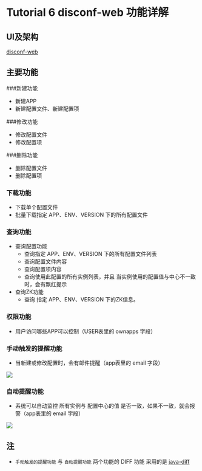 Tutorial 6 disconf-web 功能详解
=======

## UI及架构 ##

[disconf-web](../install/02.html)

## 主要功能

###新建功能

- 新建APP
- 新建配置文件、新建配置项

###修改功能

- 修改配置文件
- 修改配置项

###删除功能

- 删除配置文件
- 删除配置项

### 下载功能

- 下载单个配置文件
- 批量下载指定 APP、ENV、VERSION 下的所有配置文件

### 查询功能

- 查询配置功能
    - 查询指定 APP、ENV、VERSION 下的所有配置文件列表
    - 查询配置文件内容
    - 查询配置项内容
    - 查询使用此配置的所有实例列表，并且 当实例使用的配置值与中心不一致时，会有飘红提示
- 查询ZK功能
    - 查询 指定 APP、ENV、VERSION 下的ZK信息。

### 权限功能

- 用户访问哪些APP可以控制（USER表里的 ownapps 字段）

### 手动触发的提醒功能

- 当新建或修改配置时，会有邮件提醒（app表里的 email 字段）

![](http://ww3.sinaimg.cn/mw1024/60c9620fgw1emyv9b06rpj20r40c475i.jpg)

### 自动提醒功能

- 系统可以自动监控 所有实例与 配置中心的值 是否一致，如果不一致，就会报警（app表里的 email 字段）

![](http://ww1.sinaimg.cn/mw1024/60c9620fgw1emyvhj84a4j20sq07awfc.jpg)

## 注

- `手动触发的提醒功能` 与 `自动提醒功能` 两个功能的 DIFF 功能 采用的是 [java-diff](http://techv5.com/topic/979/)



